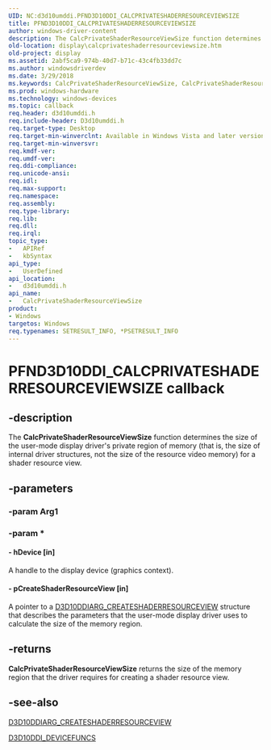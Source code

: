 ```yaml
---
UID: NC:d3d10umddi.PFND3D10DDI_CALCPRIVATESHADERRESOURCEVIEWSIZE
title: PFND3D10DDI_CALCPRIVATESHADERRESOURCEVIEWSIZE
author: windows-driver-content
description: The CalcPrivateShaderResourceViewSize function determines the size of the user-mode display driver's private region of memory (that is, the size of internal driver structures, not the size of the resource video memory) for a shader resource view.
old-location: display\calcprivateshaderresourceviewsize.htm
old-project: display
ms.assetid: 2abf5ca9-974b-40d7-b71c-43c4fb33dd7c
ms.author: windowsdriverdev
ms.date: 3/29/2018
ms.keywords: CalcPrivateShaderResourceViewSize, CalcPrivateShaderResourceViewSize callback function [Display Devices], PFND3D10DDI_CALCPRIVATESHADERRESOURCEVIEWSIZE, UserModeDisplayDriverDx10_Functions_57360213-38f5-45aa-aadb-0bcdb674aec1.xml, d3d10umddi/CalcPrivateShaderResourceViewSize, display.calcprivateshaderresourceviewsize
ms.prod: windows-hardware
ms.technology: windows-devices
ms.topic: callback
req.header: d3d10umddi.h
req.include-header: D3d10umddi.h
req.target-type: Desktop
req.target-min-winverclnt: Available in Windows Vista and later versions of the Windows operating systems.
req.target-min-winversvr: 
req.kmdf-ver: 
req.umdf-ver: 
req.ddi-compliance: 
req.unicode-ansi: 
req.idl: 
req.max-support: 
req.namespace: 
req.assembly: 
req.type-library: 
req.lib: 
req.dll: 
req.irql: 
topic_type:
-	APIRef
-	kbSyntax
api_type:
-	UserDefined
api_location:
-	d3d10umddi.h
api_name:
-	CalcPrivateShaderResourceViewSize
product:
- Windows
targetos: Windows
req.typenames: SETRESULT_INFO, *PSETRESULT_INFO
---
```


# PFND3D10DDI_CALCPRIVATESHADERRESOURCEVIEWSIZE callback


## -description


The <b>CalcPrivateShaderResourceViewSize</b> function determines the size of the user-mode display driver's private region of memory (that is, the size of internal driver structures, not the size of the resource video memory) for a shader resource view.


## -parameters




### -param Arg1


### -param *








#### - hDevice [in]

 A handle to the display device (graphics context).


#### - pCreateShaderResourceView [in]

 A pointer to a <a href="https://msdn.microsoft.com/library/windows/hardware/ff541708">D3D10DDIARG_CREATESHADERRESOURCEVIEW</a> structure that describes the parameters that the user-mode display driver uses to calculate the size of the memory region. 


## -returns



<b>CalcPrivateShaderResourceViewSize</b> returns the size of the memory region that the driver requires for creating a shader resource view.




## -see-also




<a href="https://msdn.microsoft.com/library/windows/hardware/ff541708">D3D10DDIARG_CREATESHADERRESOURCEVIEW</a>



<a href="https://msdn.microsoft.com/library/windows/hardware/ff541833">D3D10DDI_DEVICEFUNCS</a>
 

 

